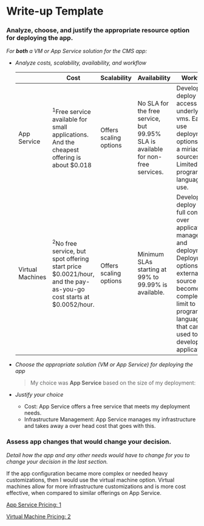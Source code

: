 # Write-up Template

### Analyze, choose, and justify the appropriate resource option for deploying the app.

*For **both** a VM or App Service solution for the CMS app:*
- *Analyze costs, scalability, availability, and workflow*
  
    |          | Cost     |  Scalability  | Availability  | Workflow  |
    |----------|----------|---------------|---------------|-----------|
    | App Service         | <sup>1</sup>Free service available for small applications. And the cheapest offering is about $0.018           | Offers scaling options  | No SLA for the free service, but 99.95% SLA is available for non-free services.         | Develop and deploy no access to underlying vms. Easy to use deployment options from a miriad  of sources. Limited programming languages use. | 
    | Virtual Machines    | <sup>2</sup>No free service, but spot offering start price $0.0021/hour, and the pay-as-you-go cost starts at $0.0052/hour.  | Offers scaling options  | Minimum SLAs starting at 99% to 99.99% is available.          |  Develop and deploy with full control over application management and deployment. Deployment options from external source can become complex. No limit to programming languages that can be used to develop your application.      |
- *Choose the appropriate solution (VM or App Service) for deploying the app*
  
    > My choice was **App Service** based on the size of my deployment:
    
- *Justify your choice*
    - Cost: App Service offers a free service that meets my deployment needs.
    - Infrastructure Management: App Service manages my infrastructure and takes away a over head cost that goes with this.
### Assess app changes that would change your decision.

*Detail how the app and any other needs would have to change for you to change your decision in the last section.*

If the app configuration became more complex or needed heavy customizations, then I would use the virtual machine option. 
Virtual machines allow for more infrastructure customizations and is more cost effective, when compared to similar offerings on App Service.


[App Service Pricing: 1](https://azure.microsoft.com/en-us/pricing/details/app-service/linux/)

[Virtual Machine Pricing: 2](https://azure.microsoft.com/en-us/pricing/details/virtual-machines/linux/)
